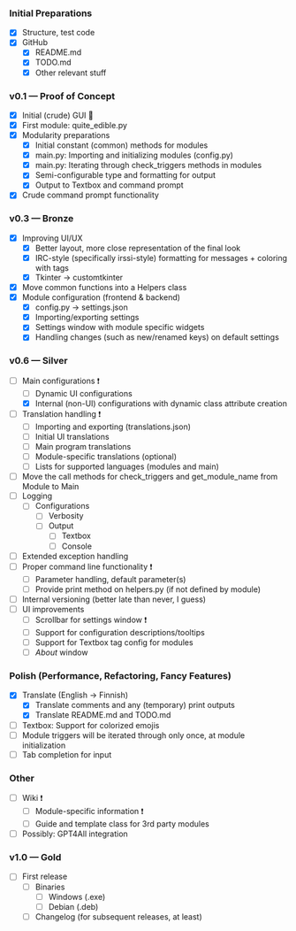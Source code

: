 ### Initial Preparations
- [x] Structure, test code
- [x] GitHub
    - [x] README.md
    - [x] TODO.md
    - [x] Other relevant stuff

### v0.1 — Proof of Concept
- [x] Initial (crude) GUI 🤢
- [x] First module: quite_edible.py
- [x] Modularity preparations
    - [x] Initial constant (common) methods for modules
    - [x] main.py: Importing and initializing modules (config.py)
    - [x] main.py: Iterating through check_triggers methods in modules
    - [x] Semi-configurable type and formatting for output   
    - [x] Output to Textbox and command prompt
- [x] Crude command prompt functionality

### v0.3 — Bronze
- [x] Improving UI/UX
    - [x] Better layout, more close representation of the final look  
    - [x] IRC-style (specifically irssi-style) formatting for messages + coloring with tags
    - [x] Tkinter -> customtkinter
- [x] Move common functions into a Helpers class
- [x] Module configuration (frontend & backend)
    - [x] config.py -> settings.json
    - [x] Importing/exporting settings
    - [x] Settings window with module specific widgets
    - [x] Handling changes (such as new/renamed keys) on default settings

### v0.6 — Silver
- [ ] Main configurations ❗
    - [ ] Dynamic UI configurations
    - [x] Internal (non-UI) configurations with dynamic class attribute creation
- [ ] Translation handling ❗
    - [ ] Importing and exporting (translations.json)
    - [ ] Initial UI translations
    - [ ] Main program translations
    - [ ] Module-specific translations (optional)
    - [ ] Lists for supported languages (modules and main)
- [ ] Move the call methods for check_triggers and get_module_name from Module to Main
- [ ] Logging
    - [ ] Configurations
        - [ ] Verbosity
        - [ ] Output
            - [ ] Textbox
            - [ ] Console
- [ ] Extended exception handling
- [ ] Proper command line functionality ❗
    - [ ] Parameter handling, default parameter(s)
    - [ ] Provide print method on helpers.py (if not defined by module)
- [ ] Internal versioning (better late than never, I guess)
- [ ] UI improvements
    - [ ] Scrollbar for settings window ❗
    - [ ] Support for configuration descriptions/tooltips
    - [ ] Support for Textbox tag config for modules
    - [ ] _About_ window

### Polish (Performance, Refactoring, Fancy Features)
- [x] Translate (English -> Finnish)
    - [x] Translate comments and any (temporary) print outputs
    - [x] Translate README.md and TODO.md
- [ ] Textbox: Support for colorized emojis 
- [ ] Module triggers will be iterated through only once, at module initialization
- [ ] Tab completion for input

### Other
- [ ] Wiki ❗
    - [ ] Module-specific information ❗
    - [ ] Guide and template class for 3rd party modules
- [ ] Possibly: GPT4All integration

### v1.0 — Gold
- [ ] First release
    - [ ] Binaries
        - [ ] Windows (.exe)
        - [ ] Debian (.deb)
    - [ ] Changelog (for subsequent releases, at least)